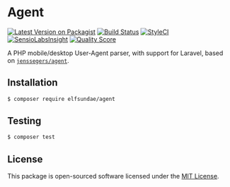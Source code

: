 # Agent

[![Latest Version on Packagist](https://img.shields.io/packagist/v/elfsundae/laravel-agent.svg?style=flat-square)](https://packagist.org/packages/elfsundae/laravel-agent)
[![Build Status](https://img.shields.io/travis/ElfSundae/laravel-agent/master.svg?style=flat-square)](https://travis-ci.org/ElfSundae/laravel-agent)
[![StyleCI](https://styleci.io/repos/94643252/shield)](https://styleci.io/repos/94643252)
[![SensioLabsInsight](https://img.shields.io/sensiolabs/i/43b94cca-55cd-44ea-a8b3-43fe03171e99.svg?style=flat-square)](https://insight.sensiolabs.com/projects/43b94cca-55cd-44ea-a8b3-43fe03171e99)
[![Quality Score](https://img.shields.io/scrutinizer/g/ElfSundae/laravel-agent.svg?style=flat-square)](https://scrutinizer-ci.com/g/ElfSundae/laravel-agent)

A PHP mobile/desktop User-Agent parser, with support for Laravel, based on [`jenssegers/agent`](https://github.com/jenssegers/agent).

## Installation

```sh
$ composer require elfsundae/agent
```

## Testing

```sh
$ composer test
```

## License

This package is open-sourced software licensed under the [MIT License](LICENSE.md).
